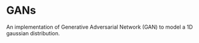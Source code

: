 # GANs
An implementation of Generative Adversarial Network (GAN) to model a 1D gaussian distribution.
